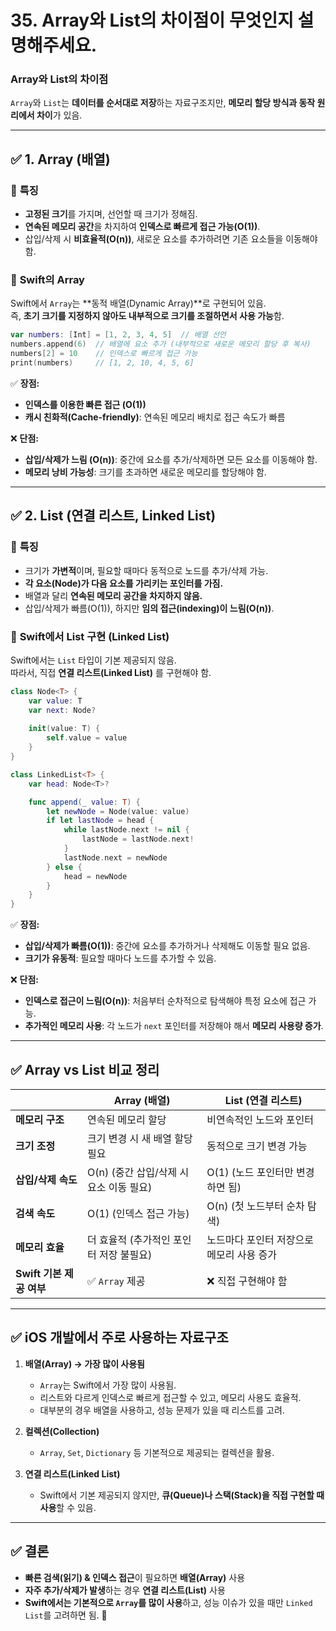 #  35. Array와 List의 차이점이 무엇인지 설명해주세요.

### **Array와 List의 차이점**  

`Array`와 `List`는 **데이터를 순서대로 저장**하는 자료구조지만, **메모리 할당 방식과 동작 원리에서 차이**가 있음.  

---

## ✅ **1. Array (배열)**
### 📌 **특징**  
- **고정된 크기**를 가지며, 선언할 때 크기가 정해짐.  
- **연속된 메모리 공간**을 차지하여 **인덱스로 빠르게 접근 가능(O(1))**.  
- 삽입/삭제 시 **비효율적(O(n))**, 새로운 요소를 추가하려면 기존 요소들을 이동해야 함.  

### 📌 **Swift의 Array**
Swift에서 `Array`는 **동적 배열(Dynamic Array)**로 구현되어 있음.  
즉, **초기 크기를 지정하지 않아도 내부적으로 크기를 조절하면서 사용 가능**함.
```swift
var numbers: [Int] = [1, 2, 3, 4, 5]  // 배열 선언
numbers.append(6)  // 배열에 요소 추가 (내부적으로 새로운 메모리 할당 후 복사)
numbers[2] = 10    // 인덱스로 빠르게 접근 가능
print(numbers)     // [1, 2, 10, 4, 5, 6]
```

✅ **장점:**  
- **인덱스를 이용한 빠른 접근 (O(1))**  
- **캐시 친화적(Cache-friendly)**: 연속된 메모리 배치로 접근 속도가 빠름  

❌ **단점:**  
- **삽입/삭제가 느림 (O(n))**: 중간에 요소를 추가/삭제하면 모든 요소를 이동해야 함.  
- **메모리 낭비 가능성**: 크기를 초과하면 새로운 메모리를 할당해야 함.  

---

## ✅ **2. List (연결 리스트, Linked List)**
### 📌 **특징**  
- 크기가 **가변적**이며, 필요할 때마다 동적으로 노드를 추가/삭제 가능.  
- **각 요소(Node)가 다음 요소를 가리키는 포인터를 가짐.**  
- 배열과 달리 **연속된 메모리 공간을 차지하지 않음.**  
- 삽입/삭제가 빠름(O(1)), 하지만 **임의 접근(indexing)이 느림(O(n))**.

### 📌 **Swift에서 List 구현 (Linked List)**
Swift에서는 `List` 타입이 기본 제공되지 않음.  
따라서, 직접 **연결 리스트(Linked List)** 를 구현해야 함.  

```swift
class Node<T> {
    var value: T
    var next: Node?
    
    init(value: T) {
        self.value = value
    }
}

class LinkedList<T> {
    var head: Node<T>?

    func append(_ value: T) {
        let newNode = Node(value: value)
        if let lastNode = head {
            while lastNode.next != nil {
                lastNode = lastNode.next!
            }
            lastNode.next = newNode
        } else {
            head = newNode
        }
    }
}
```

✅ **장점:**  
- **삽입/삭제가 빠름(O(1))**: 중간에 요소를 추가하거나 삭제해도 이동할 필요 없음.  
- **크기가 유동적**: 필요할 때마다 노드를 추가할 수 있음.  

❌ **단점:**  
- **인덱스로 접근이 느림(O(n))**: 처음부터 순차적으로 탐색해야 특정 요소에 접근 가능.  
- **추가적인 메모리 사용**: 각 노드가 `next` 포인터를 저장해야 해서 **메모리 사용량 증가**.  

---

## ✅ **Array vs List 비교 정리**
|  | **Array (배열)** | **List (연결 리스트)** |
|---|---|---|
| **메모리 구조** | 연속된 메모리 할당 | 비연속적인 노드와 포인터 |
| **크기 조정** | 크기 변경 시 새 배열 할당 필요 | 동적으로 크기 변경 가능 |
| **삽입/삭제 속도** | O(n) (중간 삽입/삭제 시 요소 이동 필요) | O(1) (노드 포인터만 변경하면 됨) |
| **검색 속도** | O(1) (인덱스 접근 가능) | O(n) (첫 노드부터 순차 탐색) |
| **메모리 효율** | 더 효율적 (추가적인 포인터 저장 불필요) | 노드마다 포인터 저장으로 메모리 사용 증가 |
| **Swift 기본 제공 여부** | ✅ `Array` 제공 | ❌ 직접 구현해야 함 |

---

## ✅ **iOS 개발에서 주로 사용하는 자료구조**
1. **배열(Array) → 가장 많이 사용됨**  
   - `Array`는 Swift에서 가장 많이 사용됨.  
   - 리스트와 다르게 인덱스로 빠르게 접근할 수 있고, 메모리 사용도 효율적.  
   - 대부분의 경우 배열을 사용하고, 성능 문제가 있을 때 리스트를 고려.  

2. **컬렉션(Collection)**  
   - `Array`, `Set`, `Dictionary` 등 기본적으로 제공되는 컬렉션을 활용.  

3. **연결 리스트(Linked List)**  
   - Swift에서 기본 제공되지 않지만, **큐(Queue)나 스택(Stack)을 직접 구현할 때 사용**할 수 있음.  

---

## ✅ **결론**
- **빠른 검색(읽기) & 인덱스 접근**이 필요하면 **배열(Array)** 사용  
- **자주 추가/삭제가 발생**하는 경우 **연결 리스트(List)** 사용  
- **Swift에서는 기본적으로 `Array`를 많이 사용**하고, 성능 이슈가 있을 때만 `Linked List`를 고려하면 됨. 🚀
